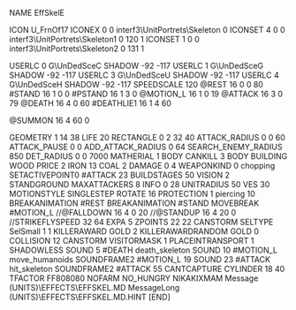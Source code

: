 NAME 			EffSkelE

ICON 			U_FrnOf17
ICONEX 0 0 interf3\UnitPortrets\Skeleton 0
ICONSET 4 0 0 interf3\UnitPortrets\Skeleton1 0 120 1
ICONSET 1 0 0 interf3\UnitPortrets\Skeleton2 0 131 1

USERLC 			0 G\UnDedSceC SHADOW -92 -117
USERLC 			1 G\UnDedSceG SHADOW -92 -117
USERLC 			3 G\UnDedSceU SHADOW -92 -117
USERLC 			4 G\UnDedSceH SHADOW -92 -117
SPEEDSCALE 120
@REST      		16 0 0 80
#STAND     		16 1 0 0
#PSTAND    		16 1 3 0
@MOTION_L  		16 1 0 19
@ATTACK    		16 3 0 79
@DEATH     		16 4 0 60
#DEATHLIE1 		16 1 4 60

@SUMMON     		16 4 60 0

GEOMETRY 		1 14 38
LIFE     		20
RECTANGLE 		0 2 32 40
ATTACK_RADIUS 		0 0 60
ATTACK_PAUSE 		0 0
ADD_ATTACK_RADIUS	0 64
SEARCH_ENEMY_RADIUS 	850
DET_RADIUS 		0 0 7000
MATHERIAL 		1 BODY
CANKILL 3 BODY BUILDING WOOD
PRICE 			2 IRON 13 COAL 2
DAMAGE   		0 4
WEAPONKIND 		0 chopping
SETACTIVEPOINT0		#ATTACK 23 
BUILDSTAGES 		50
VISION 			2
STANDGROUND
MAXATTACKERS 8
INFO 			0 28
UNITRADIUS 		50
VES 			30
MOTIONSTYLE 		SINGLESTEP
ROTATE 			16
PROTECTION 		1 piercing 10
BREAKANIMATION 		#REST
BREAKANIMATION 		#STAND
MOVEBREAK 		#MOTION_L
//@FALLDOWN 16 4 0 20
//@STANDUP  16 4 20 0
//STRIKEFLYSPEED 32 64
EXPA 			5
ZPOINTS	22 22
CANSTORM
SELTYPE SelSmall 1 1
KILLERAWARD             GOLD 2
KILLERAWARDRANDOM       GOLD 0
COLLISION 12
CANSTORM
VISITORMASK 1
PLACEINTRANSPORT 1
SHADOWLESS
SOUND 5 #DEATH death_skeleton
SOUND 10 #MOTION_L move_humanoids
SOUNDFRAME2 #MOTION_L 19
SOUND 23 #ATTACK hit_skeleton
SOUNDFRAME2 #ATTACK 55
CANTCAPTURE
CYLINDER 18 40
TFACTOR FF808080
NOFARM
NO_HUNGRY
NIKAKIXMAM
Message (UNITS)\EFFECTS\EFFSKEL.MD
MessageLong (UNITS)\EFFECTS\EFFSKEL.MD.HINT
[END]
